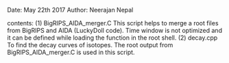 Date: May 22th 2017
Author: Neerajan Nepal

contents:
(1) BigRIPS_AIDA_merger.C 
          This script helps to merge a root files from BigRIPS and AIDA (LuckyDoll code). Time window is not optimized and it can be defined while loading the function in the root shell.
(2) decay.cpp
          To find the decay curves of isotopes. The root output from BigRIPS_AIDA_merger.C is used in this script. 
